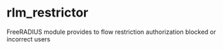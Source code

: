 # rlm_restrictor
FreeRADIUS module provides to flow restriction authorization blocked or incorrect users
